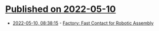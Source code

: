 # [Published on 2022-05-10](index.md)

* [2022-05-10, 08:38:15](https://news.ycombinator.com/item?id=31324853) - [Factory: Fast Contact for Robotic Assembly](https://sites.google.com/nvidia.com/factory/)
